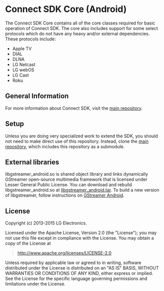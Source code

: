# Connect SDK Core (Android)
The Connect SDK Core contains all of the core classes required for basic operation of Connect SDK. The core also includes support for some select protocols which do not have any heavy and/or external dependencies. These protocols include:
- Apple TV
- DIAL
- DLNA
- LG Netcast
- LG webOS
- LG Cast
- Roku

## General Information
For more information about Connect SDK, visit the [main repository](https://github.com/ConnectSDK/Connect-SDK-Android).

## Setup
Unless you are doing very specialized work to extend the SDK, you should not need to make direct use of this repository. Instead, clone the [main repository](https://github.com/ConnectSDK/Connect-SDK-Android), which includes this repository as a submodule.

## External libraries
libgstreamer_android.so is shared object library and links dynamically GStreamer open-source multimedia framework that is licensed under Lesser General Public License.
You can download and rebuild libgstreamer_android.so at [libgstreamer_android.tar](https://github.com/ConnectSDK/Connect-SDK-Android-Core/blob/master/jniLibs/libgstreamer_android.tar).
To build a new version of libgstreamer, follow instructions on [GStreamer Android](https://gstreamer.freedesktop.org/documentation/installing/for-android-development.html?gi-language=c).

## License
Copyright (c) 2013-2015 LG Electronics.

Licensed under the Apache License, Version 2.0 (the "License");
you may not use this file except in compliance with the License.
You may obtain a copy of the License at

> http://www.apache.org/licenses/LICENSE-2.0

Unless required by applicable law or agreed to in writing, software
distributed under the License is distributed on an "AS IS" BASIS,
WITHOUT WARRANTIES OR CONDITIONS OF ANY KIND, either express or implied.
See the License for the specific language governing permissions and
limitations under the License.

